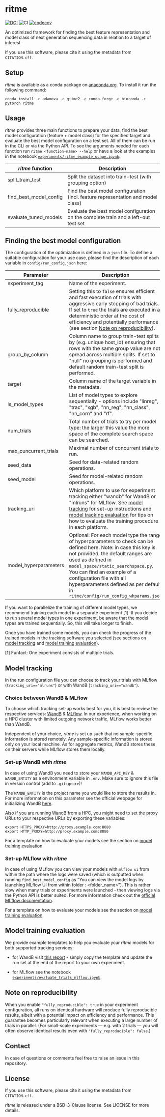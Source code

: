 # ritme
[![DOI](https://zenodo.org/badge/601045059.svg)](https://doi.org/10.5281/zenodo.14149081)
![CI](https://github.com/adamovanja/ritme/actions/workflows/ci.yml/badge.svg)
[![codecov](https://codecov.io/gh/adamovanja/ritme/graph/badge.svg?token=VQ4D7FXMCB)](https://codecov.io/gh/adamovanja/ritme)

An optimized framework for finding the best feature representation and model class of next generation sequencing data in relation to a target of interest.

If you use this software, please cite it using the metadata from `CITATION.cff`.

## Setup
*ritme* is available as a conda package on [anaconda.org](https://anaconda.org/adamova/ritme). To install it run the following command:

```shell
conda install -c adamova -c qiime2 -c conda-forge -c bioconda -c pytorch ritme
```

## Usage
*ritme* provides three main functions to prepare your data, find the best model configuration (feature + model class) for the specified target and evaluate the best model configuration on a test set. All of them can be run in the CLI or via the Python API. To see the arguments needed for each function run `ritme <function-name> --help` or have a look at the examples in the notebook [`experiments/ritme_example_usage.ipynb`](https://github.com/adamovanja/ritme/blob/main/experiments/ritme_example_usage.ipynb).

| *ritme* function       | Description                                                                      |
|------------------------|----------------------------------------------------------------------------------|
| split_train_test       | Split the dataset into train-test (with grouping option)                         |
| find_best_model_config | Find the best model configuration (incl. feature representation and model class) |
| evaluate_tuned_models  | Evaluate the best model configuration on the complete train and a left-out test set                     |

## Finding the best model configuration
The configuration of the optimization is defined in a `json` file. To define a suitable configuration for your use case, please find the description of each variable in `config/run_config.json` here:

| Parameter             | Description                                                                                                                                                                                                                                                                                                                                                |
|-----------------------|------------------------------------------------------------------------------------------------------------------------------------------------------------------------------------------------------------------------------------------------------------------------------------------------------------------------------------------------------------|
| experiment_tag        | Name of the experiment.                                                                                                                                                                                                                                                                                                                                    |
| fully_reproducible | Setting this to `false` ensures efficient and fast execution of trials with aggressive early stopping of bad trials. If set to `true` the trials are executed in a deterministic order at the cost of efficiency and potentially performance (see section [Note on reproducibility](#note-on-reproducibility)).
| group_by_column       | Column name to group train-test splits by (e.g. unique host_id) ensuring that rows with the same group value are not spread across multiple splits. If set to "null" no grouping is performed and default random train-test split is performed.                                                                                                            |
| target                | Column name of the target variable in the metadata.                                                                                                                                                                                                                                                                                                        |
| ls_model_types        | List of model types to explore sequentially - options include "linreg", "trac", "xgb", "nn_reg", "nn_class", "nn_corn" and "rf".                                                                                                                                                                                                                           |
| num_trials            | Total number of trials to try per model type: the larger this value the more space of the complete search space can be searched.                                                                                                                                                                                                                           |
| max_cuncurrent_trials | Maximal number of concurrent trials to run.                                                                                                                                                                                                                                                                                                                |
| seed_data             | Seed for data-related random operations.                                                                                                                                                                                                                                                                                                                   |
| seed_model            | Seed for model-related random operations.                                                                                                                                                                                                                                                                                                                  |                                                                                                                                                                                                                                                                                                      |
| tracking_uri          | Which platform to use for experiment tracking either "wandb" for WandB or "mlruns" for MLflow. See  [model tracking](#model-tracking) for set-up instructions and [model tracking evaluation](#model-tracking-evaluation) for tips on how to evaluate the training procedure in each platform.                                                                                                                                                                                             |
| model_hyperparameters | Optional: For each model type the range of hyperparameters to check can be defined here. Note: in case this key is not provided, the default ranges are used as defined in `model_space/static_searchspace.py`. You can find an example of a configuration file with all hyperparameters defined as per default in `ritme/config/run_config_whparams.json` |

If you want to parallelize the training of different model types, we recommend training each model in a separate experiment [1]. If you decide to run several model types in one experiment, be aware that the model types are trained sequentially. So, this will take longer to finish.

Once you have trained some models, you can check the progress of the trained models in the tracking software you selected (see sections on [model tracking](#model-tracking) and [model training evaluation](#model-training-evaluation)).

[1] Funfact: One experiment consists of multiple trials.

## Model tracking
In the run configuration file you can choose to track your trials with MLflow (`tracking_uri=="mlruns"`) or with WandB (`tracking_uri=="wandb"`).

### Choice between WandB & MLflow
To choose which tracking set-up works best for you, it is best to review the respective services: [WandB](https://docs.wandb.ai/) & [MLflow](https://mlflow.org/). In our experience, when working on a HPC cluster with limited outgoing network traffic, MLflow works better than WandB.

Independent of your choice, *ritme* is set up such that no sample-specific information is stored remotely. Any sample-specific information is stored only on your local machine. As for aggregate metrics, WandB stores these on their servers while MLflow stores them locally.

### Set-up WandB with *ritme*
In case of using WandB you need to store your `WANDB_API_KEY` & `WANDB_ENTITY` as a environment variable in `.env`. Make sure to ignore this file in version control (add to `.gitignore`)!

The `WANDB_ENTITY` is the project name you would like to store the results in. For more information on this parameter see the official webpage for initializing WandB [here](https://docs.wandb.ai/ref/python/init).

Also if you are running WandB from a HPC, you might need to set the proxy URLs to your respective URLs by exporting these variables:
```
export HTTPS_PROXY=http://proxy.example.com:8080
export HTTP_PROXY=http://proxy.example.com:8080
```
For a template on how to evaluate your models see the section on [model training evaluation](#model-training-evaluation).

### Set-up MLflow with *ritme*
In case of using MLflow you can view your models with `mlflow ui` from within the path where the logs were saved (which is outputted when running `find_best_model_config` as "You can view the model logs by launching MLflow UI from within folder : <folder_name>"). This is rather slow when many trials or experiments were launched - then viewing logs via the Python API is better suited. For more information check out the [official MLflow documentation](https://mlflow.org/docs/latest/index.html).

For a template on how to evaluate your models see the section on [model training evaluation](#model-training-evaluation).

## Model training evaluation
We provide example templates to help you evaluate your *ritme* models for both supported tracking services:
* for WandB visit [this report](https://wandb.ai/ritme/trials_wandb/reports/Template-for-ritme-training-evaluation--VmlldzoxMzE1MTQ5MQ?accessToken=2yuzgiu4ke2r3ky5c894nnygguse8xh9mt5ky3g7p43mcirbmhv504ruipny54l5) - simply copy the template and update the run set at the end of the report to your own experiment.

* for MLflow see the notebook [`experiments/evaluate_trials_mlflow.ipynb`](https://github.com/adamovanja/ritme/blob/main/experiments/evaluate_trials_mlflow.ipynb).

## Note on reproducibility
When you enable `"fully_reproducible": true` in your experiment configuration, all runs on identical hardware will produce fully reproducible results, albeit with a potential impact on efficiency and performance. This guarantee becomes particularly relevant when executing a large number of trials in parallel. (For small-scale experiments — e.g. with 2 trials — you will often observe identical results even with `"fully_reproducible": false`.)

## Contact
In case of questions or comments feel free to raise an issue in this repository.

## License
If you use this software, please cite it using the metadata from `CITATION.cff`.

*ritme* is released under a BSD-3-Clause license. See LICENSE for more details.
